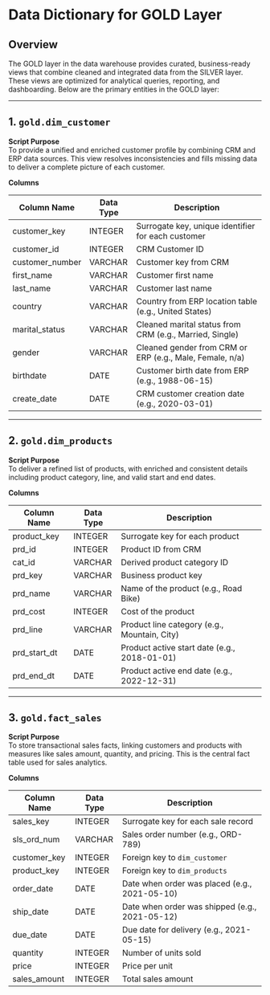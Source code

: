 # Data Dictionary for GOLD Layer

## Overview
The GOLD layer in the data warehouse provides curated, business-ready views that combine cleaned and integrated data from the SILVER layer. These views are optimized for analytical queries, reporting, and dashboarding. Below are the primary entities in the GOLD layer:

---

## 1. `gold.dim_customer`

**Script Purpose**  
To provide a unified and enriched customer profile by combining CRM and ERP data sources. This view resolves inconsistencies and fills missing data to deliver a complete picture of each customer.

**Columns**

| Column Name     | Data Type | Description                                                                 |
|------------------|------------|-----------------------------------------------------------------------------|
| customer_key      | INTEGER   | Surrogate key, unique identifier for each customer                         |
| customer_id       | INTEGER   | CRM Customer ID                                                             |
| customer_number   | VARCHAR   | Customer key from CRM                                                       |
| first_name        | VARCHAR   | Customer first name                                                         |
| last_name         | VARCHAR   | Customer last name                                                          |
| country           | VARCHAR   | Country from ERP location table (e.g., United States)                      |
| marital_status    | VARCHAR   | Cleaned marital status from CRM (e.g., Married, Single)                    |
| gender            | VARCHAR   | Cleaned gender from CRM or ERP (e.g., Male, Female, n/a)                   |
| birthdate         | DATE      | Customer birth date from ERP (e.g., 1988-06-15)                            |
| create_date       | DATE      | CRM customer creation date (e.g., 2020-03-01)                              |

---

## 2. `gold.dim_products`

**Script Purpose**  
To deliver a refined list of products, with enriched and consistent details including product category, line, and valid start and end dates.

**Columns**

| Column Name   | Data Type | Description                                                                 |
|----------------|------------|-----------------------------------------------------------------------------|
| product_key     | INTEGER   | Surrogate key for each product                                              |
| prd_id          | INTEGER   | Product ID from CRM                                                         |
| cat_id          | VARCHAR   | Derived product category ID                                                 |
| prd_key         | VARCHAR   | Business product key                                                        |
| prd_name        | VARCHAR   | Name of the product (e.g., Road Bike)                                      |
| prd_cost        | INTEGER   | Cost of the product                                                         |
| prd_line        | VARCHAR   | Product line category (e.g., Mountain, City)                               |
| prd_start_dt    | DATE      | Product active start date (e.g., 2018-01-01)                               |
| prd_end_dt      | DATE      | Product active end date (e.g., 2022-12-31)                                 |

---

## 3. `gold.fact_sales`

**Script Purpose**  
To store transactional sales facts, linking customers and products with measures like sales amount, quantity, and pricing. This is the central fact table used for sales analytics.

**Columns**

| Column Name   | Data Type | Description                                                                 |
|----------------|------------|-----------------------------------------------------------------------------|
| sales_key       | INTEGER   | Surrogate key for each sale record                                          |
| sls_ord_num     | VARCHAR   | Sales order number (e.g., ORD-789)                                          |
| customer_key    | INTEGER   | Foreign key to `dim_customer`                                               |
| product_key     | INTEGER   | Foreign key to `dim_products`                                               |
| order_date      | DATE      | Date when order was placed (e.g., 2021-05-10)                              |
| ship_date       | DATE      | Date when order was shipped (e.g., 2021-05-12)                             |
| due_date        | DATE      | Due date for delivery (e.g., 2021-05-15)                                   |
| quantity        | INTEGER   | Number of units sold                                                       |
| price           | INTEGER   | Price per unit                                                             |
| sales_amount    | INTEGER   | Total sales amount                                                         |
                                                   

